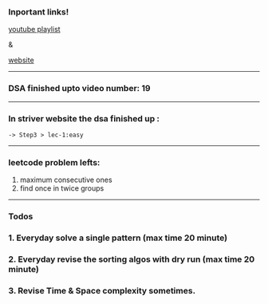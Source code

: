 ### Inportant links!

[youtube playlist](https://www.youtube.com/playlist?list=PLgUwDviBIf0oF6QL8m22w1hIDC1vJ_BHz)

&

[website](https://takeuforward.org/strivers-a2z-dsa-course/strivers-a2z-dsa-course-sheet-2)

---

### DSA finished upto video number: 19

---

### In striver website the dsa finished up :
    -> Step3 > lec-1:easy

---

### leetcode problem lefts:

1. maximum consecutive ones
2. find once in twice groups

---

### Todos

### 1. Everyday solve a single pattern (max time 20 minute)
### 2. Everyday revise the sorting algos with dry run (max time 20 minute)
### 3. Revise Time & Space complexity sometimes.